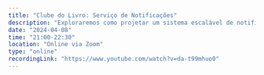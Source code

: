 ```yaml
---
title: "Clube do Livro: Serviço de Notificações"
description: "Exploraremos como projetar um sistema escalável de notificações que suporte push, SMS e e-mail. O foco está em garantir confiabilidade, desempenho e flexibilidade, abordando desde filas de mensagens e templates até monitoramento, reentregas e respeito às preferências dos utilizadores."
date: "2024-04-08"
time: "21:00-22:30"
location: "Online via Zoom"
type: "online"
recordingLink: "https://www.youtube.com/watch?v=da-t99mhuo0"
---
```

